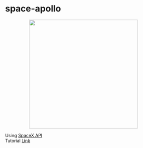 # space-apollo

<div align= center>
  <img src="https://venturebeat.com/wp-content/uploads/2019/06/4f44eef2-5673-43e5-808c-0e215a3855c9.png?fit=1800%2C1120&strip=all" width="350" />
</div>

Using [SpaceX API](https://github.com/r-spacex/SpaceX-API)  
Tutorial [Link](https://www.apollographql.com/docs/tutorial/introduction)
